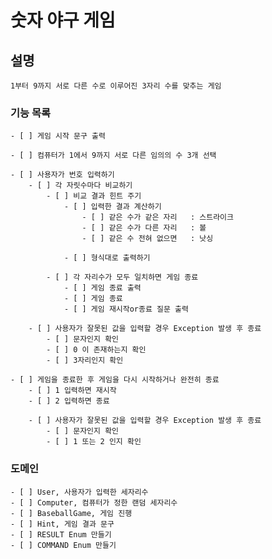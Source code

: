 
# 숫자 야구 게임

## 설명
    1부터 9까지 서로 다른 수로 이루어진 3자리 수를 맞추는 게임

### 기능 목록

    - [ ] 게임 시작 문구 출력
    
    - [ ] 컴퓨터가 1에서 9까지 서로 다른 임의의 수 3개 선택

    - [ ] 사용자가 번호 입력하기
        - [ ] 각 자릿수마다 비교하기
            - [ ] 비교 결과 힌트 주기
                - [ ] 입력한 결과 계산하기
                    - [ ] 같은 수가 같은 자리   : 스트라이크
                    - [ ] 같은 수가 다른 자리   : 볼
                    - [ ] 같은 수 전혀 없으면   : 낫싱

                - [ ] 형식대로 출력하기

            - [ ] 각 자리수가 모두 일치하면 게임 종료
                - [ ] 게임 종료 출력
                - [ ] 게임 종료
                - [ ] 게임 재시작or종료 질문 출력

        - [ ] 사용자가 잘못된 값을 입력할 경우 Exception 발생 후 종료
            - [ ] 문자인지 확인
            - [ ] 0 이 존재하는지 확인
            - [ ] 3자리인지 확인
            
    - [ ] 게임을 종료한 후 게임을 다시 시작하거나 완전히 종료
        - [ ] 1 입력하면 재시작
        - [ ] 2 입력하면 종료
    
        - [ ] 사용자가 잘못된 값을 입력할 경우 Exception 발생 후 종료
            - [ ] 문자인지 확인
            - [ ] 1 또는 2 인지 확인

### 도메인

    - [ ] User, 사용자가 입력한 세자리수
    - [ ] Computer, 컴퓨터가 정한 랜덤 세자리수
    - [ ] BaseballGame, 게임 진행 
    - [ ] Hint, 게임 결과 문구
    - [ ] RESULT Enum 만들기
    - [ ] COMMAND Enum 만들기